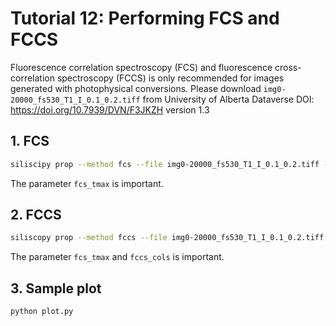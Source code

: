 # Tutorial 12: Performing FCS and FCCS

Fluorescence correlation spectroscopy (FCS) and fluorescence cross-correlation spectroscopy (FCCS) is only recommended for images generated with photophysical conversions.
Please download `img0-20000_fs530_T1_I_0.1_0.2.tiff` from University of Alberta Dataverse  DOI: https://doi.org/10.7939/DVN/F3JKZH version 1.3

## 1. FCS
```bash
siliscipy prop --method fcs --file img0-20000_fs530_T1_I_0.1_0.2.tiff --paramfile parameters.dat  
```
The parameter `fcs_tmax` is important.


## 2. FCCS
```bash
siliscopy prop --method fccs --file img0-20000_fs530_T1_I_0.1_0.2.tiff --paramfile parameters.dat
```
The parameter `fcs_tmax` and `fccs_cols` is important.

## 3. Sample plot
```bash
python plot.py
```
